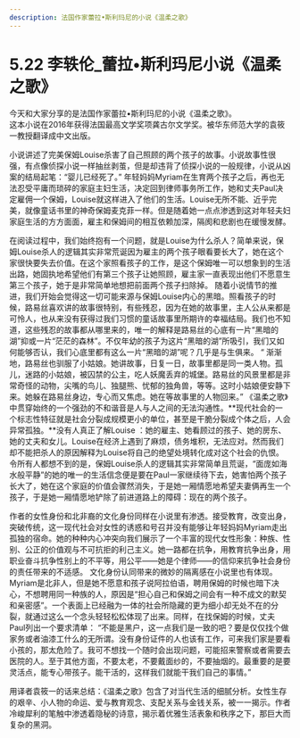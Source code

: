 ```yaml
---
description: 法国作家蕾拉•斯利玛尼的小说《温柔之歌》
---
```


# 5.22 李轶伦\_蕾拉•斯利玛尼小说《温柔之歌》

今天和大家分享的是法国作家蕾拉•斯利玛尼的小说《温柔之歌》。  
这本小说在2016年获得法国最高文学奖项龚古尔文学奖。被华东师范大学的袁筱一教授翻译成中文出版。  
  
小说讲述了完美保姆Louise杀害了自己照顾的两个孩子的故事。小说故事性很强，有点像侦探小说一样抽丝剥茧，但是却违背了侦探小说的一般规律，小说从凶案的结局起笔：“婴儿已经死了。” 年轻妈妈Myriam在生育两个孩子之后，再也无法忍受平庸而琐碎的家庭主妇生活，决定回到律师事务所工作，她和丈夫Paul决定雇佣一个保姆，Louise就这样进入了他们的生活。Louise无所不能、近乎完美，就像童话书里的神奇保姆麦克菲一样。但是随着她一点点渗透到这对年轻夫妇家庭生活的方方面面，雇主和保姆间的相互依赖加深，隔阂和悲剧也在缓慢发酵。   
  
在阅读过程中，我们始终抱有一个问题，就是Louise为什么杀人？简单来说，保姆Louise杀人的逻辑其实非常荒诞因为雇主的两个孩子眼看要长大了，她在这个家很快要失去价值。在这个家照看孩子的工作，是这个保姆唯一可以想象到的生活出路，她固执地希望他们有第三个孩子让她照顾，雇主家一直表现出他们不愿意生第三个孩子，她于是非常简单地想把前面两个孩子扫除掉。 随着小说情节的推进，我们开始会觉得这一切可能来源与保姆Louise内心的黑暗。照看孩子的时候，路易丝喜欢讲的故事很特别，有些残忍，因为在她的故事里，主人公从来都是可怜人，也从来没有获得过我们习惯的童话故事里所期许的幸福结局。我们也不知道，这些残忍的故事都从哪里来的，唯一的解释是路易丝的心底有一片“黑暗的湖”抑或一片“茫茫的森林”。不仅年幼的孩子为这片“黑暗的湖”所吸引，我们又如何能够否认，我们心底里都有这么一片“黑暗的湖”呢？几乎是与生俱来。 “ 渐渐地，路易丝也驯服了小姑娘。她讲故事，日复一日，故事里都是同一类人物。孤儿，迷路的小姑娘，被囚禁的公主，吃人妖魔丢弃的城堡。路易丝的风景里都是非常奇怪的动物，尖嘴的鸟儿、独腿熊、忧郁的独角兽，等等。这时小姑娘便安静下来。她躲在路易丝身边，专心而又焦虑。她在等故事里的人物回来。” 《温柔之歌》中贯穿始终的一个强劲的不和谐音是人与人之间的无法沟通性。**现代社会的一个标志性特征就是社会分裂成规模更小的单位，甚至是干脆分裂成个体之后，人会异常孤独。**没有人真正了解Louise ：她的雇主、她看顾过的孩子、她的房东、她的丈夫和女儿。Louise在经济上遇到了麻烦，债务堆积，无法应对。然而我们却不能把杀人的原因解释为Louise将自己的绝望处境转化成对这个社会的仇恨。令所有人都想不到的是，保姆Louise杀人的逻辑其实非常简单且荒诞，“面庞如海水般平静”的她的唯一的生活信念便是要在Paul一家继续待下去，她害怕两个孩子长大了，她在这个家庭的价值会骤然消失，于是她一厢情愿地希望夫妻俩再生一个孩子，于是她一厢情愿地铲除了前进道路上的障碍：现在的两个孩子。  
  
 作者的女性身份和北非裔的文化身份同样在小说里有渗透。接受教育，改变出身，突破传统，这一现代社会对女性的诱惑和号召并没有能够让年轻妈妈Myriam走出孤独的宿命。她的种种内心冲突向我们展示了一个丰富的现代女性形象：种族、性别、公正的价值观与不可抗拒的利己主义。她一路都在抗争，用教育抗争出身，用职业奋斗抗争性别上的不平等，用公平——她是个律师——的信仰来抗争社会身份的责任带来的不适感。 文化身份认同带来的微妙的隔离感在小说里也有体现。Myriam是北非人，但是她不愿意和孩子说阿拉伯语，聘用保姆的时候也暗下决心，不想聘用同一种族的人，原因是“担心自己和保姆之间会有一种不成文的默契和亲密感”。一个表面上已经融为一体的社会所隐藏的更为细小却无处不在的分裂，就通过这么一个念头轻轻松松体现了出来。同样，在找保姆的时候，丈夫Paul列出一个要求清单： “不能是黑户，这一点我们是一致的吧？要是仅仅找个做家务或者油漆工什么的无所谓。没有身份证件的人也该有工作，可来我们家是要看小孩的，那太危险了。我可不想找一个随时会出现问题，可能招来警察或者需要去医院的人。至于其他方面，不要太老，不要戴面纱的，不要抽烟的。最重要的是要灵活点，能专心带孩子。能干活的，这样我们就能干我们自己的事情。”  
  
 用译者袁筱一的话来总结：《温柔之歌》包含了对当代生活的细腻分析。女性生存的艰辛、小人物的命运、爱与教育观念、支配关系与金钱关系，被一一揭示。作者冷峻犀利的笔触中渗透着隐秘的诗意，揭示着优雅生活表象和秩序之下，那巨大而复杂的黑洞。  


